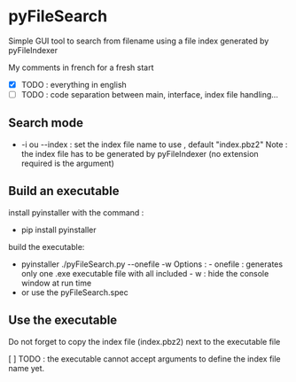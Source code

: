 # pyFileSearch
Simple GUI tool to search from filename using a file index generated by pyFileIndexer

My comments in french for a fresh start
- [x] TODO : everything in english
- [ ] TODO : code separation between main, interface, index file handling...

## Search mode
* -i ou --index <indexfilename> : set the index file name to use <indexfilename>, default "index.pbz2"
       Note : the index file has to be generated by pyFileIndexer (no extension required is the argument)

## Build an executable
install pyinstaller with the command :
 * pip install pyinstaller

build the executable:
 * pyinstaller ./pyFileSearch.py --onefile -w
 Options : 
       - onefile : generates only one .exe executable file with all included
       - w : hide the console window at run time 
 * or use the pyFileSearch.spec
## Use the executable
Do not forget to copy the index file (index.pbz2) next to the executable file

[ ] TODO : the executable cannot accept arguments to define the index file name yet.